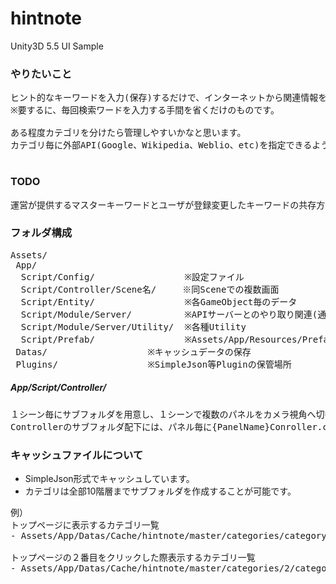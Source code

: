# hintnote
Unity3D 5.5 UI Sample
<img src="http://i.imgur.com/0ARI6my.png" alt="" title=""><br>
<img src="http://i.imgur.com/L2vo5MY.png" alt="" title="">

### やりたいこと
<pre>
ヒント的なキーワードを入力(保存)するだけで、インターネットから関連情報を引っ張ってきます。
※要するに、毎回検索ワードを入力する手間を省くだけのものです。

ある程度カテゴリを分けたら管理しやすいかなと思います。
カテゴリ毎に外部API(Google、Wikipedia、Weblio、etc)を指定できるようにしたいと思います。

</pre>

### TODO
<pre>
運営が提供するマスターキーワードとユーザが登録変更したキーワードの共存方法
</pre>

### フォルダ構成
<pre>
Assets/
 App/
  Script/Config/                 ※設定ファイル
  Script/Controller/Scene名/     ※同Sceneでの複数画面
  Script/Entity/                 ※各GameObject毎のデータ
  Script/Module/Server/          ※APIサーバーとのやり取り関連(通信関連)
  Script/Module/Server/Utility/  ※各種Utility
  Script/Prefab/                 ※Assets/App/Resources/Prefabの制御Script
 Datas/                   ※キャッシュデータの保存
 Plugins/                 ※SimpleJson等Pluginの保管場所
</pre>

##### App/Script/Controller/
<pre>
１シーン毎にサブフォルダを用意し、１シーンで複数のパネルをカメラ視角へ切替することで画面の切替をおこなっています。
Controllerのサブフォルダ配下には、パネル毎に{PanelName}Conroller.csを用意しています。
</pre>

### キャッシュファイルについて
- SimpleJson形式でキャッシュしています。
- カテゴリは全部10階層までサブフォルダを作成することが可能です。


<pre>
例）
トップページに表示するカテゴリ一覧
- Assets/App/Datas/Cache/hintnote/master/categories/category.txt

トップページの２番目をクリックした際表示するカテゴリ一覧
- Assets/App/Datas/Cache/hintnote/master/categories/2/category.txt
</pre>
